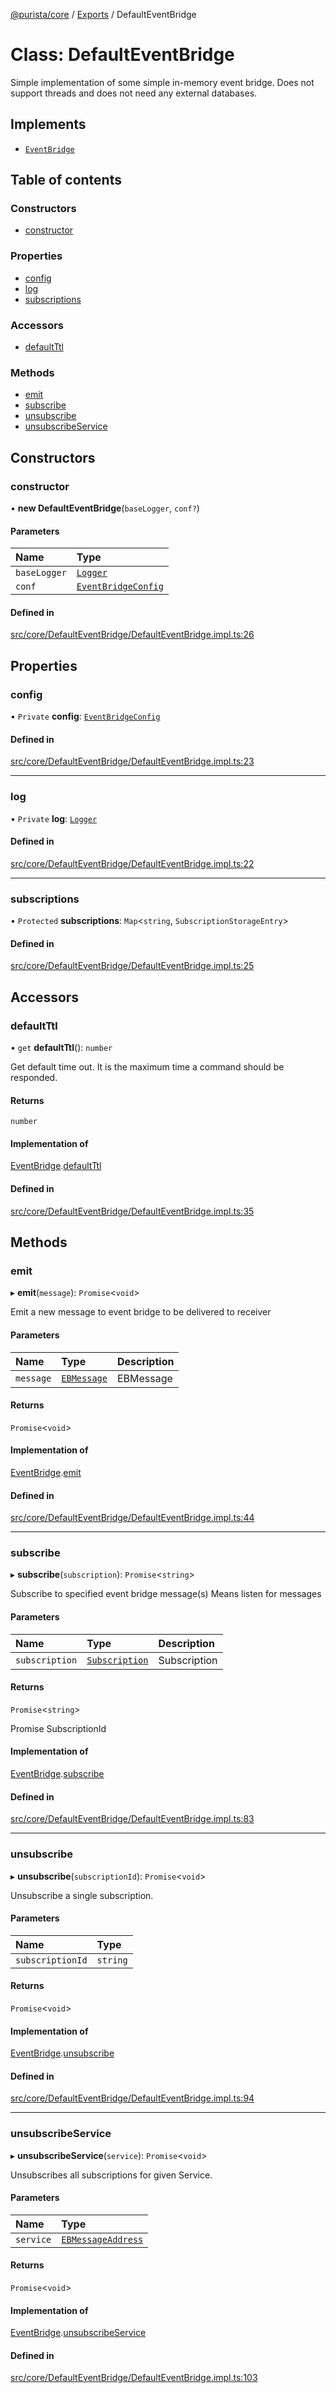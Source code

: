 [@purista/core](../README.md) / [Exports](../modules.md) / DefaultEventBridge

# Class: DefaultEventBridge

Simple implementation of some simple in-memory event bridge.
Does not support threads and does not need any external databases.

## Implements

- [`EventBridge`](../interfaces/EventBridge.md)

## Table of contents

### Constructors

- [constructor](DefaultEventBridge.md#constructor)

### Properties

- [config](DefaultEventBridge.md#config)
- [log](DefaultEventBridge.md#log)
- [subscriptions](DefaultEventBridge.md#subscriptions)

### Accessors

- [defaultTtl](DefaultEventBridge.md#defaultttl)

### Methods

- [emit](DefaultEventBridge.md#emit)
- [subscribe](DefaultEventBridge.md#subscribe)
- [unsubscribe](DefaultEventBridge.md#unsubscribe)
- [unsubscribeService](DefaultEventBridge.md#unsubscribeservice)

## Constructors

### constructor

• **new DefaultEventBridge**(`baseLogger`, `conf?`)

#### Parameters

| Name | Type |
| :------ | :------ |
| `baseLogger` | [`Logger`](../modules.md#logger) |
| `conf` | [`EventBridgeConfig`](../modules.md#eventbridgeconfig) |

#### Defined in

[src/core/DefaultEventBridge/DefaultEventBridge.impl.ts:26](https://github.com/sebastianwessel/purista/blob/774b686/src/core/DefaultEventBridge/DefaultEventBridge.impl.ts#L26)

## Properties

### config

• `Private` **config**: [`EventBridgeConfig`](../modules.md#eventbridgeconfig)

#### Defined in

[src/core/DefaultEventBridge/DefaultEventBridge.impl.ts:23](https://github.com/sebastianwessel/purista/blob/774b686/src/core/DefaultEventBridge/DefaultEventBridge.impl.ts#L23)

___

### log

• `Private` **log**: [`Logger`](../modules.md#logger)

#### Defined in

[src/core/DefaultEventBridge/DefaultEventBridge.impl.ts:22](https://github.com/sebastianwessel/purista/blob/774b686/src/core/DefaultEventBridge/DefaultEventBridge.impl.ts#L22)

___

### subscriptions

• `Protected` **subscriptions**: `Map`<`string`, `SubscriptionStorageEntry`\>

#### Defined in

[src/core/DefaultEventBridge/DefaultEventBridge.impl.ts:25](https://github.com/sebastianwessel/purista/blob/774b686/src/core/DefaultEventBridge/DefaultEventBridge.impl.ts#L25)

## Accessors

### defaultTtl

• `get` **defaultTtl**(): `number`

Get default time out.
It is the maximum time a command should be responded.

#### Returns

`number`

#### Implementation of

[EventBridge](../interfaces/EventBridge.md).[defaultTtl](../interfaces/EventBridge.md#defaultttl)

#### Defined in

[src/core/DefaultEventBridge/DefaultEventBridge.impl.ts:35](https://github.com/sebastianwessel/purista/blob/774b686/src/core/DefaultEventBridge/DefaultEventBridge.impl.ts#L35)

## Methods

### emit

▸ **emit**(`message`): `Promise`<`void`\>

Emit a new message to event bridge to be delivered to receiver

#### Parameters

| Name | Type | Description |
| :------ | :------ | :------ |
| `message` | [`EBMessage`](../modules.md#ebmessage) | EBMessage |

#### Returns

`Promise`<`void`\>

#### Implementation of

[EventBridge](../interfaces/EventBridge.md).[emit](../interfaces/EventBridge.md#emit)

#### Defined in

[src/core/DefaultEventBridge/DefaultEventBridge.impl.ts:44](https://github.com/sebastianwessel/purista/blob/774b686/src/core/DefaultEventBridge/DefaultEventBridge.impl.ts#L44)

___

### subscribe

▸ **subscribe**(`subscription`): `Promise`<`string`\>

Subscribe to specified event bridge message(s)
Means listen for messages

#### Parameters

| Name | Type | Description |
| :------ | :------ | :------ |
| `subscription` | [`Subscription`](../modules.md#subscription) | Subscription |

#### Returns

`Promise`<`string`\>

Promise SubscriptionId

#### Implementation of

[EventBridge](../interfaces/EventBridge.md).[subscribe](../interfaces/EventBridge.md#subscribe)

#### Defined in

[src/core/DefaultEventBridge/DefaultEventBridge.impl.ts:83](https://github.com/sebastianwessel/purista/blob/774b686/src/core/DefaultEventBridge/DefaultEventBridge.impl.ts#L83)

___

### unsubscribe

▸ **unsubscribe**(`subscriptionId`): `Promise`<`void`\>

Unsubscribe a single subscription.

#### Parameters

| Name | Type |
| :------ | :------ |
| `subscriptionId` | `string` |

#### Returns

`Promise`<`void`\>

#### Implementation of

[EventBridge](../interfaces/EventBridge.md).[unsubscribe](../interfaces/EventBridge.md#unsubscribe)

#### Defined in

[src/core/DefaultEventBridge/DefaultEventBridge.impl.ts:94](https://github.com/sebastianwessel/purista/blob/774b686/src/core/DefaultEventBridge/DefaultEventBridge.impl.ts#L94)

___

### unsubscribeService

▸ **unsubscribeService**(`service`): `Promise`<`void`\>

Unsubscribes all subscriptions for given Service.

#### Parameters

| Name | Type |
| :------ | :------ |
| `service` | [`EBMessageAddress`](../modules.md#ebmessageaddress) |

#### Returns

`Promise`<`void`\>

#### Implementation of

[EventBridge](../interfaces/EventBridge.md).[unsubscribeService](../interfaces/EventBridge.md#unsubscribeservice)

#### Defined in

[src/core/DefaultEventBridge/DefaultEventBridge.impl.ts:103](https://github.com/sebastianwessel/purista/blob/774b686/src/core/DefaultEventBridge/DefaultEventBridge.impl.ts#L103)
